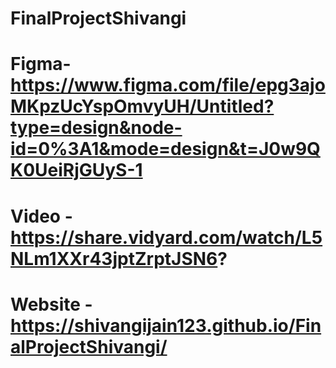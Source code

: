 # FinalProjectShivangi

# Figma- https://www.figma.com/file/epg3ajoMKpzUcYspOmvyUH/Untitled?type=design&node-id=0%3A1&mode=design&t=J0w9QK0UeiRjGUyS-1


# Video - https://share.vidyard.com/watch/L5NLm1XXr43jptZrptJSN6?


# Website - https://shivangijain123.github.io/FinalProjectShivangi/

